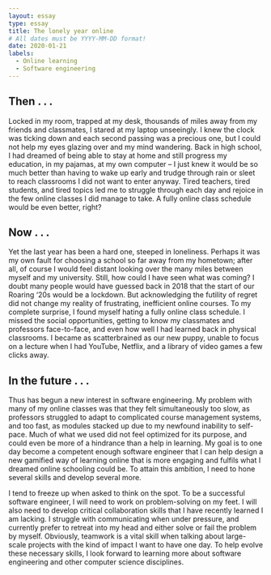 ```yaml
---
layout: essay
type: essay
title: The lonely year online
# All dates must be YYYY-MM-DD format!
date: 2020-01-21
labels:
  - Online learning
  - Software engineering
---
```


## Then . . .

Locked in my room, trapped at my desk, thousands of miles away from my friends and classmates, I stared at my laptop unseeingly. I knew the clock was ticking down and each second passing was a precious one, but I could not help my eyes glazing over and my mind wandering. Back in high school, I had dreamed of being able to stay at home and still progress my education, in my pajamas, at my own computer – I just knew it would be so much better than having to wake up early and trudge through rain or sleet to reach classrooms I did not want to enter anyway. Tired teachers, tired students, and tired topics led me to struggle through each day and rejoice in the few online classes I did manage to take. A fully online class schedule would be even better, right? 

## Now . . .

Yet the last year has been a hard one, steeped in loneliness. Perhaps it was my own fault for choosing a school so far away from my hometown; after all, of course I would feel distant looking over the many miles between myself and my university. Still, how could I have seen what was coming? I doubt many people would have guessed back in 2018 that the start of our Roaring ‘20s would be a lockdown. But acknowledging the futility of regret did not change my reality of frustrating, inefficient online courses. To my complete surprise, I found myself hating a fully online class schedule. I missed the social opportunities, getting to know my classmates and professors face-to-face, and even how well I had learned back in physical classrooms. I became as scatterbrained as our new puppy, unable to focus on a lecture when I had YouTube, Netflix, and a library of video games a few clicks away.

## In the future . . .

Thus has begun a new interest in software engineering. My problem with many of my online classes was that they felt simultaneously too slow, as professors struggled to adapt to complicated course management systems, and too fast, as modules stacked up due to my newfound inability to self-pace. Much of what we used did not feel optimized for its purpose, and could even be more of a hindrance than a help in learning. My goal is to one day become a competent enough software engineer that I can help design a new gamified way of learning online that is more engaging and fulfils what I dreamed online schooling could be. To attain this ambition, I need to hone several skills and develop several more.

I tend to freeze up when asked to think on the spot. To be a successful software engineer, I will need to work on problem-solving on my feet. I will also need to develop critical collaboration skills that I have recently learned I am lacking. I struggle with communicating when under pressure, and currently prefer to retreat into my head and either solve or fail the problem by myself. Obviously, teamwork is a vital skill when talking about large-scale projects with the kind of impact I want to have one day. To help evolve these necessary skills, I look forward to learning more about software engineering and other computer science disciplines. 



